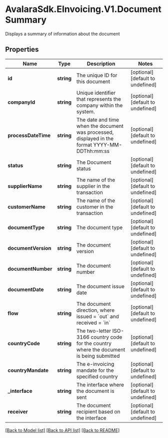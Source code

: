 # AvalaraSdk.EInvoicing.V1.DocumentSummary
Displays a summary of information about the document

## Properties

Name | Type | Description | Notes
------------ | ------------- | ------------- | -------------
**id** | **string** | The unique ID for this document | [optional] [default to undefined]
**companyId** | **string** | Unique identifier that represents the company within the system. | [optional] [default to undefined]
**processDateTime** | **string** | The date and time when the document was processed, displayed in the format YYYY-MM-DDThh:mm:ss | [optional] [default to undefined]
**status** | **string** | The Document status | [optional] [default to undefined]
**supplierName** | **string** | The name of the supplier in the transaction | [optional] [default to undefined]
**customerName** | **string** | The name of the customer in the transaction | [optional] [default to undefined]
**documentType** | **string** | The document type | [optional] [default to undefined]
**documentVersion** | **string** | The document version | [optional] [default to undefined]
**documentNumber** | **string** | The document number | [optional] [default to undefined]
**documentDate** | **string** | The document issue date | [optional] [default to undefined]
**flow** | **string** | The document direction, where issued &#x3D; &#x60;out&#x60; and received &#x3D; &#x60;in&#x60; | [optional] [default to undefined]
**countryCode** | **string** | The two-letter ISO-3166 country code for the country where the document is being submitted | [optional] [default to undefined]
**countryMandate** | **string** | The e-invoicing mandate for the specified country | [optional] [default to undefined]
**_interface** | **string** | The interface where the document is sent | [optional] [default to undefined]
**receiver** | **string** | The document recipient based on the interface | [optional] [default to undefined]

[[Back to Model list]](../../../README.md#documentation-for-models) [[Back to API list]](../../../README.md#documentation-for-api-endpoints) [[Back to README]](../../../README.md)

